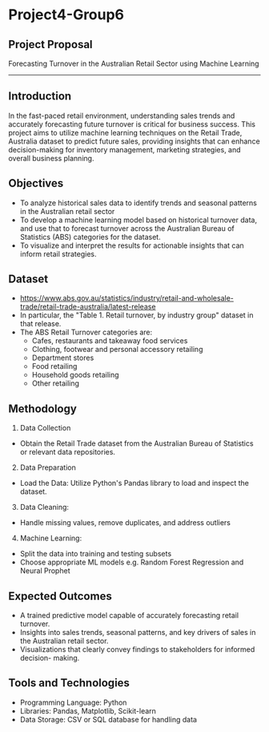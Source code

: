 

# Project4-Group6

## Project Proposal

 Forecasting Turnover in the Australian Retail Sector using Machine Learning

---

## Introduction

In the fast-paced retail environment, understanding sales trends and accurately forecasting
future turnover is critical for business success. This project aims to utilize machine learning
techniques on the Retail Trade, Australia dataset to predict future sales, providing insights that
can enhance decision-making for inventory management, marketing strategies, and overall
business planning.

## Objectives
- To analyze historical sales data   to   identify   trends   and   seasonal   patterns   in   the
Australian retail sector
- To  develop a machine learning model based on historical   turnover   data, and use that to forecast turnover across the Australian Bureau of Statistics (ABS) categories for the dataset.
- To   visualize   and   interpret   the   results   for   actionable   insights   that   can   inform   retail
strategies.

## Dataset

- https://www.abs.gov.au/statistics/industry/retail-and-wholesale-trade/retail-trade-australia/latest-release
- In particular, the "Table 1. Retail turnover, by industry group" dataset in that release.
- The ABS Retail Turnover categories are:
    - Cafes, restaurants and takeaway food services
    - Clothing, footwear and personal accessory retailing
    - Department stores
    - Food retailing
    - Household goods retailing
    - Other retailing

## Methodology


1. Data Collection
- Obtain the Retail Trade dataset from the Australian Bureau of Statistics or relevant
data repositories.
2. Data Preparation
- Load the Data: Utilize Python's Pandas library to load and inspect the dataset.
3. Data Cleaning:
- Handle missing values, remove duplicates, and address outliers
4. Machine Learning:
- Split the data into training and testing subsets
- Choose appropriate ML models e.g. Random Forest Regression and Neural Prophet

## Expected Outcomes
- A trained predictive model capable of accurately forecasting retail turnover.
- Insights into sales trends, seasonal patterns, and key drivers of sales in the Australian
retail sector.
- Visualizations   that   clearly   convey   findings   to   stakeholders   for   informed   decision-
making.

## Tools and Technologies
- Programming Language: Python
- Libraries: Pandas, Matplotlib, Scikit-learn
- Data Storage: CSV or SQL database for handling data
